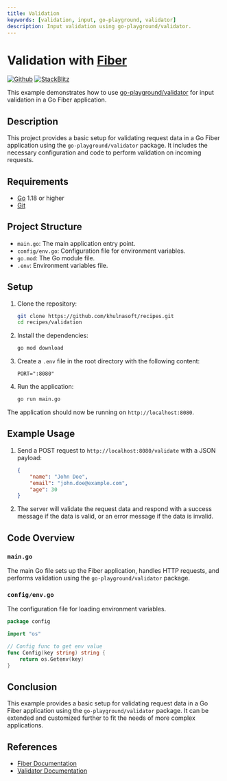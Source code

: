 ```yaml
---
title: Validation
keywords: [validation, input, go-playground, validator]
description: Input validation using go-playground/validator.
---
```


# Validation with [Fiber](https://khulnasoft.io)

[![Github](https://img.shields.io/static/v1?label=&message=Github&color=2ea44f&style=for-the-badge&logo=github)](https://github.com/khulnasoft/recipes/tree/master/validation) [![StackBlitz](https://img.shields.io/static/v1?label=&message=StackBlitz&color=2ea44f&style=for-the-badge&logo=StackBlitz)](https://stackblitz.com/github/khulnasoft/recipes/tree/master/validation)

This example demonstrates how to use [go-playground/validator](https://github.com/go-playground/validator) for input validation in a Go Fiber application.

## Description

This project provides a basic setup for validating request data in a Go Fiber application using the `go-playground/validator` package. It includes the necessary configuration and code to perform validation on incoming requests.

## Requirements

- [Go](https://golang.org/dl/) 1.18 or higher
- [Git](https://git-scm.com/downloads)

## Project Structure

- `main.go`: The main application entry point.
- `config/env.go`: Configuration file for environment variables.
- `go.mod`: The Go module file.
- `.env`: Environment variables file.

## Setup

1. Clone the repository:
    ```bash
    git clone https://github.com/khulnasoft/recipes.git
    cd recipes/validation
    ```

2. Install the dependencies:
    ```bash
    go mod download
    ```

3. Create a `.env` file in the root directory with the following content:
    ```dotenv
    PORT=":8080"
    ```

4. Run the application:
    ```bash
    go run main.go
    ```

The application should now be running on `http://localhost:8080`.

## Example Usage

1. Send a POST request to `http://localhost:8080/validate` with a JSON payload:
    ```json
    {
        "name": "John Doe",
        "email": "john.doe@example.com",
        "age": 30
    }
    ```

2. The server will validate the request data and respond with a success message if the data is valid, or an error message if the data is invalid.

## Code Overview

### `main.go`

The main Go file sets up the Fiber application, handles HTTP requests, and performs validation using the `go-playground/validator` package.

### `config/env.go`

The configuration file for loading environment variables.

```go
package config

import "os"

// Config func to get env value
func Config(key string) string {
    return os.Getenv(key)
}
```

## Conclusion

This example provides a basic setup for validating request data in a Go Fiber application using the `go-playground/validator` package. It can be extended and customized further to fit the needs of more complex applications.

## References

- [Fiber Documentation](https://docs.khulnasoft.io)
- [Validator Documentation](https://github.com/go-playground/validator)
